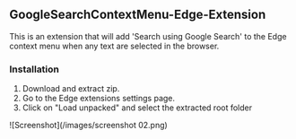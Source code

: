 ## GoogleSearchContextMenu-Edge-Extension
This is an extension that will add 'Search using Google Search' to the Edge context menu when any text are selected in the browser.

### Installation
1. Download and extract zip.
2. Go to the Edge extensions settings page.
3. Click on "Load unpacked" and select the extracted root folder

![Screenshot](/images/screenshot 02.png)

